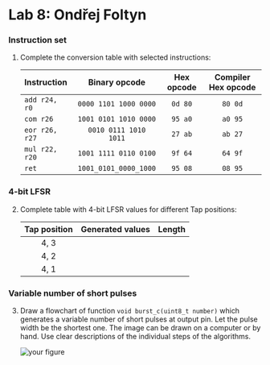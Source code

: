 # Lab 8: Ondřej Foltyn

### Instruction set

1. Complete the conversion table with selected instructions:

   | **Instruction** | **Binary opcode** | **Hex opcode** | **Compiler Hex opcode** |
   | :-- | :-: | :-: | :-: |
   | `add r24, r0`   | `0000 1101 1000 0000`    | `0d 80`    | `80 0d` |
   | `com r26`       | `1001 0101 1010 0000`    | `95 a0`    | `a0 95` |
   | `eor r26, r27`  | `0010 0111 1010  1011`   | `27 ab`    | `ab 27` |
   | `mul r22, r20`  | `1001 1111 0110 0100`    | `9f 64`    | `64 9f` |
   | `ret`           | `1001_0101_0000_1000`    | `95 08`    | `08 95` |

### 4-bit LFSR

2. Complete table with 4-bit LFSR values for different Tap positions:

   | **Tap position** | **Generated values** | **Length** |
   | :-: | :-- | :-: |
   | 4, 3 |  |  |
   | 4, 2 |  |  |
   | 4, 1 |  |  |

### Variable number of short pulses

3. Draw a flowchart of function `void burst_c(uint8_t number)` which generates a variable number of short pulses at output pin. Let the pulse width be the shortest one. The image can be drawn on a computer or by hand. Use clear descriptions of the individual steps of the algorithms.

   ![your figure]()